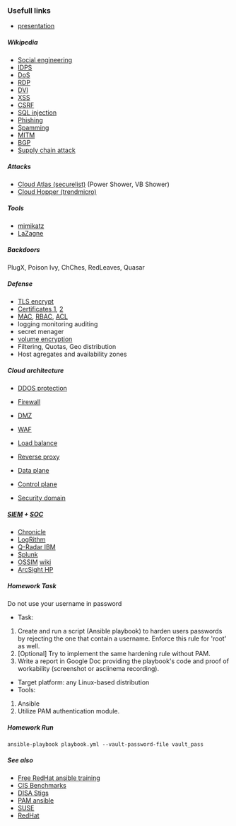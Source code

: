 ### Usefull links

- [presentation](https://docs.google.com/document/d/1RtRfTPX2RwEXz3u3tYdLAPiU5uXqvtcARh_p_oILKDE)

##### Wikipedia
- [Social engineering](https://en.wikipedia.org/wiki/Social_engineering_\(security\) )
- [IDPS](https://en.wikipedia.org/wiki/Intrusion_detection_system)
- [DoS](https://en.wikipedia.org/wiki/Denial-of-service_attack)
- [RDP](https://en.wikipedia.org/wiki/Remote_Desktop_Protocol)
- [DVI](https://en.wikipedia.org/wiki/Desktop_virtualization)
- [XSS](https://en.wikipedia.org/wiki/Cross-site_scripting)
- [CSRF](https://en.wikipedia.org/wiki/Cross-site_request_forgery)
- [SQL injection](https://en.wikipedia.org/wiki/SQL_injection)
- [Phishing](https://en.wikipedia.org/wiki/Phishing)
- [Spamming](https://en.wikipedia.org/wiki/Spamming)
- [MITM](https://en.wikipedia.org/wiki/Man-in-the-middle_attack)
- [BGP](https://en.wikipedia.org/wiki/Border_Gateway_Protocol)
- [Supply chain attack](https://en.wikipedia.org/wiki/Supply_chain_attack)

##### Attacks
- [Cloud Atlas (securelist)](https://securelist.com/recent-cloud-atlas-activity/92016/) (Power Shower, VB Shower)
- [Cloud Hopper (trendmicro)](https://www.trendmicro.com/vinfo/pl/security/news/cyber-attacks/operation-cloud-hopper-what-you-need-to-know)

##### Tools
- [mimikatz](https://github.com/gentilkiwi/mimikatz)
- [LaZagne](https://github.com/AlessandroZ/LaZagne)

##### Backdoors
PlugX, Poison Ivy, ChChes, RedLeaves, Quasar

##### Defense

- [TLS encrypt](https://en.wikipedia.org/wiki/Transport_Layer_Security)
- [Certificates 1](https://en.wikipedia.org/wiki/Certificate_authority), [2](https://en.wikipedia.org/wiki/Public_key_certificate)
- [MAC](https://en.wikipedia.org/wiki/Mandatory_access_control), [RBAC](https://en.wikipedia.org/wiki/Role-based_access_control), [ACL](https://en.wikipedia.org/wiki/Access-control_list)
- logging monitoring auditing 
- secret menager
- [volume encryption](https://en.wikipedia.org/wiki/Disk_encryption)
- Filtering, Quotas, Geo distribution
- Host agregates and availability zones

##### Cloud architecture

- [DDOS protection](https://en.wikipedia.org/wiki/DDoS_mitigation)
- [Firewall](https://en.wikipedia.org/wiki/Firewall_\(computing\))

- [DMZ](https://en.wikipedia.org/wiki/DMZ_\(computing\))
- [WAF](https://en.wikipedia.org/wiki/Web_application_firewall)
- [Load balance](https://en.wikipedia.org/wiki/Load_balancing_\(computing\))
- [Reverse proxy](https://en.wikipedia.org/wiki/Reverse_proxy)

- [Data plane](https://en.wikipedia.org/wiki/Data_plane)
- [Control plane](https://en.wikipedia.org/wiki/Control_plane)
- [Security domain](https://en.wikipedia.org/wiki/Security_domain)

##### [SIEM](https://en.wikipedia.org/wiki/Security_information_and_event_management) + [SOC](https://en.wikipedia.org/wiki/Security_operations_center)

- [Chronicle](https://chronicle.security/)
- [LogRithm](https://logrhythm.com/)
- [Q-Radar IBM](https://www.ibm.com/security/security-intelligence/qradar)
- [Splunk](https://www.splunk.com/)
- [OSSIM](https://cybersecurity.att.com/products/ossim) [wiki](https://en.wikipedia.org/wiki/OSSIM)
- [ArcSight HP](https://www.microfocus.com/en-us/products/security-operations/overview)

##### Homework Task

Do not use your username in password

- Task:
 1. Create and run a script (Ansible playbook) to harden users passwords by rejecting the one that contain a username. Enforce this rule for 'root' as well.
 2. [Optional] Try to implement the same hardening rule without PAM.
 3. Write a report in Google Doc providing the playbook's code and proof of workability (screenshot or asciinema recording).
- Target platform: any Linux-based distribution
- Tools:
 1. Ansible
 2. Utilize PAM authentication module.

##### Homework Run

`ansible-playbook playbook.yml --vault-password-file vault_pass`

##### See also 

- [Free RedHat ansible training](https://www.redhat.com/en/services/training/do007-ansible-essentials-simplicity-automation-technical-overview)
- [CIS Benchmarks](https://www.cisecurity.org/cis-benchmarks/)
- [DISA Stigs](https://public.cyber.mil/stigs/)
- [PAM ansible](https://docs.ansible.com/ansible/latest/collections/community/general/pamd_module.html)
- [SUSE](https://documentation.suse.com/sles/12-SP4/html/SLES-all/book-hardening.html)
- [RedHat](https://access.redhat.com/documentation/en-us/red_hat_enterprise_linux/7/html/security_guide/chap-hardening_your_system_with_tools_and_services)
